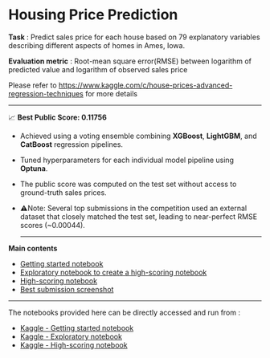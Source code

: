 # Housing Price Prediction 

**Task** : Predict sales price for each house based on 79 explanatory variables describing different aspects of homes in Ames, Iowa.

**Evaluation metric** : Root-mean square error(RMSE) between logarithm of predicted value and logarithm of observed sales price

Please refer to https://www.kaggle.com/c/house-prices-advanced-regression-techniques for more details

-------------------------------------------------------------------------------------------------------

📈 **Best Public Score: 0.11756**
- Achieved using a voting ensemble combining **XGBoost**, **LightGBM**, and **CatBoost** regression pipelines.
- Tuned hyperparameters for each individual model pipeline using **Optuna**.
- The public score was computed on the test set without access to ground-truth sales prices.
- ⚠️Note: Several top submissions in the competition used an external dataset that closely matched the test set, leading to near-perfect RMSE scores (~0.00044).

  -------------------------------------------------------------------------------------------------------

**Main contents**
- [Getting started notebook](https://github.com/abhivij/housing_price_prediction/blob/main/housing-price-prediction.ipynb)
- [Exploratory notebook to create a high-scoring notebook](https://github.com/abhivij/housing_price_prediction/blob/main/housing-price-prediction-part-2-exploratory.ipynb)
- [High-scoring notebook](https://github.com/abhivij/housing_price_prediction/blob/main/housing-price-prediction-part-2.ipynb)
- [Best submission screenshot](https://github.com/abhivij/housing_price_prediction/blob/main/Submission_result.png)

-------------------------------------------------------------------------------------------------------

The notebooks provided here can be directly accessed and run from :
- [Kaggle - Getting started notebook](https://www.kaggle.com/code/abhivij/housing-price-prediction)
- [Kaggle - Exploratory notebook](https://www.kaggle.com/code/abhivij/housing-price-prediction-part-2-exploratory)
- [Kaggle - High-scoring notebook](https://www.kaggle.com/code/abhivij/housing-price-prediction-part-2)






